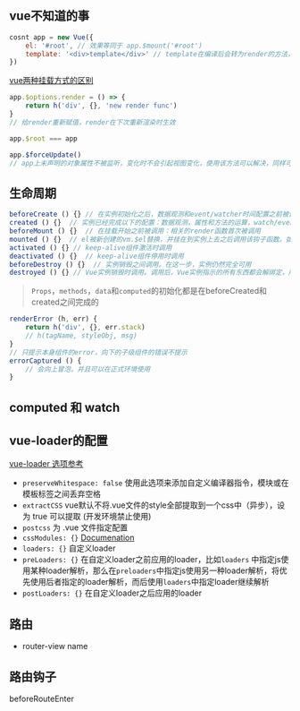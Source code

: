 ## vue不知道的事 
```  js
cosnt app = new Vue({
    el: '#root', // 效果等同于 app.$mount('#root')
    template: '<div>template</div>' // template在编译后会转为render的方法，最终返回要渲染的内容，该编译比较耗时。所以一般开发使用vue-loader直接编译template，使得vue生命周期中不去做template => render 的转换
})
```
 [vue两种挂载方式的区别]()

``` js
app.$options.render = () => {
    return h('div', {}, 'new render func')
}
// 给render重新赋值，render在下次重新渲染时生效
```
``` js
app.$root === app
```
``` js
app.$forceUpdate()
// app上未声明的对象属性不被监听，变化时不会引起视图变化，使用该方法可以解决，同样可以达到效果的有app.$set(obj, obj.key, val)
```
## 生命周期

``` js
beforeCreate () {} // 在实例初始化之后，数据观测和event/watcher时间配置之前被调用
created () {}  // 实例已经完成以下的配置：数据观测，属性和方法的运算，watch/event事件回调。然而，挂载阶段还没开始，$el属性目前不可见
beforeMount () {}  // 在挂载开始之前被调用：相关的render函数首次被调用
mounted () {}  // el被新创建的vm.$el替换，并挂在到实例上去之后调用该钩子函数。如果root实例挂载了一个文档内元素，当mounted被调用时vm.$el也在文档内
activated () {} // keep-alive组件激活时调用
deactivated () {}  // keep-alive组件停用时调用
beforeDestroy () {}  // 实例销毁之间调用。在这一步，实例仍然完全可用
destroyed () {} // Vue实例销毁时调用。调用后，Vue实例指示的所有东西都会解绑定，所有的事件监听器会被移除，所有的子实例也会被销毁
```
> `Props`，`methods`，`data`和`computed`的初始化都是在beforeCreated和created之间完成的
``` js
renderError (h, err) {
    return h('div', {}, err.stack)
    // h(tagName, styleObj, msg)
}
// 只提示本身组件的error，向下的子级组件的错误不提示
errorCaptured () {
    // 会向上冒泡，并且可以在正式环境使用
}
```
## computed 和 watch


## vue-loader的配置 
 [vue-loader 选项参考](https://vue-loader-v14.vuejs.org/zh-cn/options.html)

 - `preserveWhitespace: false`  使用此选项来添加自定义编译器指令，模块或在模板标签之间丢弃空格
 - `extractCSS` vue默认不将.vue文件的style全部提取到一个css中（异步），设为 true 可以提取 (开发环境禁止使用)
 - `postcss` 为 .vue 文件指定配置
 - `cssModules: {}` [Documenation](https://vue-loader-v14.vuejs.org/zh-cn/features/css-modules.html)
 - `loaders: {}` 自定义loader
 - `preLoaders: {}` 在自定义loader之前应用的loader，比如`loaders` 中指定js使用某种loader解析，那么在`preloaders`中指定js使用另一种loader解析，将优先使用后者指定的loader解析，而后使用`loaders`中指定loader继续解析
 - `postLoaders: {}` 在自定义loader之后应用的loader  

## 路由
- router-view name

## 路由钩子
beforeRouteEnter